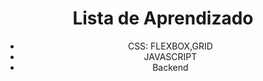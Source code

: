 <h1 align="center">Lista de Aprendizado</h1>

<ul align="center" list_style:"none">
<li>CSS: FLEXBOX,GRID</li>
<li>JAVASCRIPT</li>
<li>Backend</li>
</ul>